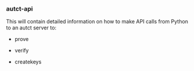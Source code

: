 ### autct-api

This will contain detailed information on how to make API calls from Python to an autct server to:

* prove

* verify

* createkeys

